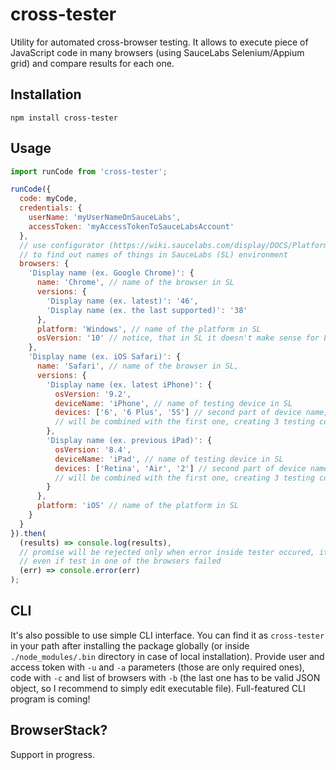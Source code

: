# cross-tester
Utility for automated cross-browser testing. It allows to execute piece of
JavaScript code in many browsers (using SauceLabs Selenium/Appium grid) and
compare results for each one.

## Installation

```
npm install cross-tester
```

## Usage

```javascript
import runCode from 'cross-tester';

runCode({
  code: myCode,
  credentials: {
    userName: 'myUserNameOnSauceLabs',
    accessToken: 'myAccessTokenToSauceLabsAccount'
  },
  // use configurator (https://wiki.saucelabs.com/display/DOCS/Platform+Configurator#/)
  // to find out names of things in SauceLabs (SL) environment
  browsers: {
    'Display name (ex. Google Chrome)': {
      name: 'Chrome', // name of the browser in SL
      versions: {
        'Display name (ex. latest)': '46',
        'Display name (ex. the last supported)': '38'
      },
      platform: 'Windows', // name of the platform in SL
      osVersion: '10' // notice, that in SL it doesn't make sense for Linux platform
    },
    'Display name (ex. iOS Safari)': {
      name: 'Safari', // name of the browser in SL,
      versions: {
        'Display name (ex. latest iPhone)': {
          osVersion: '9.2',
          deviceName: 'iPhone', // name of testing device in SL
          devices: ['6', '6 Plus', '5S'] // second part of device name, all of those
          // will be combined with the first one, creating 3 testing configurations
        },
        'Display name (ex. previous iPad)': {
          osVersion: '8.4',
          deviceName: 'iPad', // name of testing device in SL
          devices: ['Retina', 'Air', '2'] // second part of device name, all of those
          // will be combined with the first one, creating 3 testing configurations
        }
      },
      platform: 'iOS' // name of the platform in SL
    }
  }
}).then(
  (results) => console.log(results),
  // promise will be rejected only when error inside tester occured, it's resolved
  // even if test in one of the browsers failed
  (err) => console.error(err)
);
```

## CLI
It's also possible to use simple CLI interface. You can find it as `cross-tester`
in your path after installing the package globally (or inside `./node_modules/.bin`
directory in case of local installation). Provide user and access token with
`-u` and `-a` parameters (those are only required ones), code with `-c` and
list of browsers with `-b` (the last one has to be valid JSON object, so I
recommend to simply edit executable file). Full-featured CLI program is coming!

## BrowserStack?
Support in progress.
